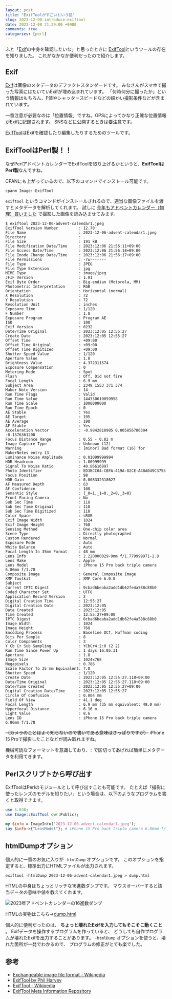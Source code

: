 ```yaml
---
layout: post
title: "ExifToolがすごいという話"
slug: 2023-12-08-introduce-exiftool
date: 2023-12-08 21:39:00 +0900
comments: true
categories: [perl]
---
```


ふと「[Exif](https://ja.wikipedia.org/wiki/Exchangeable_image_file_format)の中身を確認したいな」と思ったときに
[ExifTool](https://exiftool.org/)というツールの存在を知りました。
これがなかなか便利だったので紹介します。

## Exif

[Exif](https://ja.wikipedia.org/wiki/Exchangeable_image_file_format)は画像のメタデータのデファクトスタンダードです。
みなさんがスマホで撮った写真にはたいていExifが埋め込まれています。
「何時何分に撮ったか」という情報はもちろん、F値やシャッタースピードなどの細かい撮影条件などが含まれています。

一番注意が必要なのは「位置情報」ですね。GPSによってかなり正確な位置情報がExifに記録されます。
SNSなどに公開するときは要注意です。

[ExifTool](https://exiftool.org/)はExifを確認したり編集したりするためのツールです。

## ExifToolはPerl製！！

なぜPerlアドベントカレンダーでExifToolを取り上げるかというと、**ExifToolはPerl製**なんですね。

CPANにも上がっているので、以下のコマンドでインストール可能です。

```
cpanm Image::ExifTool
```

`exiftool` というコマンドがインストールされるので、適当な画像ファイルを渡すとメタデータを解析してくれます。
試しに [今年もアドベントカレンダー（物理）買いました](https://shogo82148.github.io/blog/2023/12/06/2023-12-06-advent-calendar/) で撮影した画像を読み込ませてみます。

```
$ exiftool 2023-12-06-advent-calendar1.jpeg
ExifTool Version Number         : 12.70
File Name                       : 2023-12-06-advent-calendar1.jpeg
Directory                       : .
File Size                       : 191 kB
File Modification Date/Time     : 2023:12:06 21:56:11+09:00
File Access Date/Time           : 2023:12:06 21:56:18+09:00
File Inode Change Date/Time     : 2023:12:06 21:56:17+09:00
File Permissions                : -rw-------
File Type                       : JPEG
File Type Extension             : jpg
MIME Type                       : image/jpeg
JFIF Version                    : 1.01
Exif Byte Order                 : Big-endian (Motorola, MM)
Photometric Interpretation      : RGB
Orientation                     : Horizontal (normal)
X Resolution                    : 72
Y Resolution                    : 72
Resolution Unit                 : inches
Exposure Time                   : 1/120
F Number                        : 1.8
Exposure Program                : Program AE
ISO                             : 100
Exif Version                    : 0232
Date/Time Original              : 2023:12:05 12:55:27
Create Date                     : 2023:12:05 12:55:27
Offset Time                     : +09:00
Offset Time Original            : +09:00
Offset Time Digitized           : +09:00
Shutter Speed Value             : 1/120
Aperture Value                  : 1.8
Brightness Value                : 4.372311574
Exposure Compensation           : 0
Metering Mode                   : Spot
Flash                           : Off, Did not fire
Focal Length                    : 6.9 mm
Subject Area                    : 2349 1553 371 374
Maker Note Version              : 14
Run Time Flags                  : Valid
Run Time Value                  : 144330610059958
Run Time Scale                  : 1000000000
Run Time Epoch                  : 0
AE Stable                       : Yes
AE Target                       : 195
AE Average                      : 198
AF Stable                       : Yes
Acceleration Vector             : -0.9842818985 0.005856786394 -0.1576361208
Focus Distance Range            : 0.55 - 0.82 m
Image Capture Type              : Unknown (12)
Warning                         : [minor] Bad format (16) for MakerNotes entry 13
Luminance Noise Amplitude       : 0.01099999994
HDR Headroom                    : 1.00999999
Signal To Noise Ratio           : 40.86616897
Photo Identifier                : ED3BCC04-CBFA-419A-82CE-A48A049C3755
Focus Position                  : 98
HDR Gain                        : 0.008332318627
AF Measured Depth               : 63
AF Confidence                   : 100
Semantic Style                  : {_0=1,_1=0,_2=0,_3=0}
Front Facing Camera             : No
Sub Sec Time                    : 118
Sub Sec Time Original           : 118
Sub Sec Time Digitized          : 118
Color Space                     : sRGB
Exif Image Width                : 1024
Exif Image Height               : 768
Sensing Method                  : One-chip color area
Scene Type                      : Directly photographed
Custom Rendered                 : Normal
Exposure Mode                   : Auto
White Balance                   : Auto
Focal Length In 35mm Format     : 48 mm
Lens Info                       : 2.220000029-9mm f/1.779999971-2.8
Lens Make                       : Apple
Lens Model                      : iPhone 15 Pro back triple camera 6.86mm f/1.78
Composite Image                 : General Composite Image
XMP Toolkit                     : XMP Core 6.0.0
Subject                         : 
Current IPTC Digest             : 0cbad6beaba2add1db62fe4a588c88b0
Coded Character Set             : UTF8
Application Record Version      : 2
Digital Creation Time           : 12:55:27
Digital Creation Date           : 2023:12:05
Date Created                    : 2023:12:05
Time Created                    : 12:55:27+09:00
IPTC Digest                     : 0cbad6beaba2add1db62fe4a588c88b0
Image Width                     : 1024
Image Height                    : 768
Encoding Process                : Baseline DCT, Huffman coding
Bits Per Sample                 : 8
Color Components                : 3
Y Cb Cr Sub Sampling            : YCbCr4:2:0 (2 2)
Run Time Since Power Up         : 1 days 16:05:31
Aperture                        : 1.8
Image Size                      : 1024x768
Megapixels                      : 0.786
Scale Factor To 35 mm Equivalent: 7.0
Shutter Speed                   : 1/120
Create Date                     : 2023:12:05 12:55:27.118+09:00
Date/Time Original              : 2023:12:05 12:55:27.118+09:00
Date/Time Created               : 2023:12:05 12:55:27+09:00
Digital Creation Date/Time      : 2023:12:05 12:55:27
Circle Of Confusion             : 0.004 mm
Field Of View                   : 41.1 deg
Focal Length                    : 6.9 mm (35 mm equivalent: 48.0 mm)
Hyperfocal Distance             : 6.16 m
Light Value                     : 8.6
Lens ID                         : iPhone 15 Pro back triple camera 6.86mm f/1.78
```

~~（カメラのことはよく知らないので書いてある意味はさっぱりですが）~~
iPhone 15 Proで撮影したことなどが読み取れますね。

機械可読なフォーマットを意識しており、`:` で区切ってあげれば簡単にメタデータを利用てきます。

## Perlスクリプトから呼び出す

ExifToolはPerlのモジュールとして呼び出すことも可能です。
たとえば「撮影に使ったレンズのモデルを知りたい」という場合は、以下のようなプログラムを書くと取得できます。

```perl
use 5.038;
use Image::ExifTool qw(:Public);

my $info = ImageInfo('2023-12-06-advent-calendar1.jpeg');
say $info->{"LensModel"}; # iPhone 15 Pro back triple camera 6.86mm f/1.78
```

## htmlDumpオプション

個人的に一番のお気に入りが `-htmlDump` オプションです。
このオプションを指定すると、標準出力にHTMLファイルが出力されます。

```
exiftool -htmlDump 2023-12-06-advent-calendar1.jpeg > dump.html
```

HTMLの中身はちょっとリッチな16進数ダンプです。
マウスオーバーすると該当データの意味や値を教えてくれます。

![2023年アドベントカレンダーの16進数ダンプ](/images/2023-12-08-dump.jpeg)

HTMLの実物はこちら→[dump.html](/files/2023-12-08-dump.html)

個人的に便利だったのは、 **ちょっと壊れたExifを入力してもそこそこ動くこと** 。
Exifデータを操作するプログラムを作っていると、
どうしても自作プログラムが壊れたExifを出力することがあります。
`-htmlDump` オプションを使うと、壊れた箇所が一発でわかるので、
プログラムの修正がとても楽でした。


## 参考

- [Exchangeable image file format - Wikipedia](https://ja.wikipedia.org/wiki/Exchangeable_image_file_format)
- [ExifTool by Phil Harvey](https://exiftool.org/)
- [ExifTool - Wikipedia](https://ja.wikipedia.org/wiki/ExifTool)
- [ExifTool Meta Information Repository](https://exiftool.org/sample_images.html)
